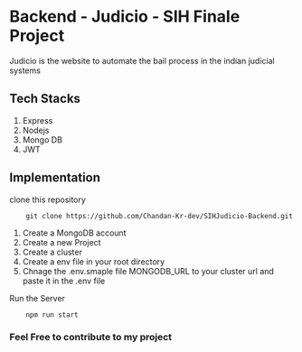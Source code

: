 # Backend - Judicio - SIH Finale Project

Judicio is the website to automate the bail process in the indian judicial systems

## Tech Stacks 
1. Express
2. Nodejs
3. Mongo DB
4. JWT

## Implementation

clone this repository

```
    git clone https://github.com/Chandan-Kr-dev/SIHJudicio-Backend.git

```


1. Create a MongoDB account 
2. Create a new Project 
3. Create a cluster 
4. Create a env file in your root directory 
5. Chnage the .env.smaple file MONGODB_URL to your cluster url and paste it in the .env file

Run the Server

```
    npm run start
```
### Feel Free to contribute to my project